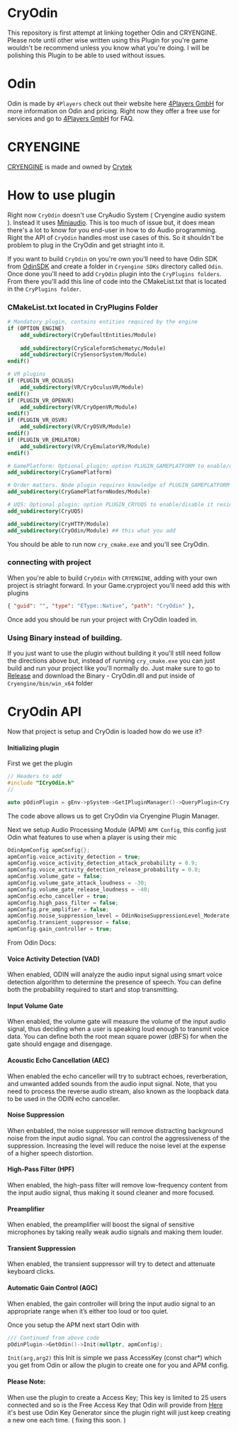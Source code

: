 # CryOdin
This repository is first attempt at linking together Odin and CRYENGINE. Please note until other wise written 
using this Plugin for you're game wouldn't be recommend unless you know what you're doing. I will be polishing this 
Plugin to be able to used without issues.

# Odin 
 Odin is made by `4Players` check out their website here [4Players GmbH](https://www.4players.io/) for more information on Odin and pricing.
 Right now they offer a free use for services and go to [4Players GmbH](https://www.4players.io/odin/faq/) for FAQ.

 # CRYENGINE 
 [CRYENGINE](https://www.cryengine.com/) is made and owned by [Crytek](https://www.crytek.com/) 


# How to use plugin 

Right now `CryOdin` doesn't use CryAudio System ( Cryengine audio system ). Instead it uses [Miniaudio](https://miniaud.io/index.html). This is too much of issue but, it does mean there's a lot to know for you end-user in how to do Audio programming. Right the API of `CryOdin` handles most use cases of this. So it shouldn't be problem to plug in the CryOdin and get striaght into it.

If you want to build `CryOdin` on you're own you'll need to have Odin SDK from [OdinSDK](https://github.com/4Players/odin-sdk) and create a folder in `Cryengine SDKs` directory called  `Odin`. Once done you'll need to add `CryOdin` plugin into the `CryPlugins folders`. From there you'll add this line of code into the CMakeList.txt that is located in the `CryPlugins folder`.

### CMakeList.txt located in CryPlugins Folder 
```CMake
# Mandatory plugin, contains entities required by the engine
if (OPTION_ENGINE)
	add_subdirectory(CryDefaultEntities/Module)
	
	add_subdirectory(CryScaleformSchematyc/Module)
	add_subdirectory(CrySensorSystem/Module)
endif()

# VR plugins
if (PLUGIN_VR_OCULUS)
	add_subdirectory(VR/CryOculusVR/Module)
endif()
if (PLUGIN_VR_OPENVR)	
	add_subdirectory(VR/CryOpenVR/Module)
endif()	
if (PLUGIN_VR_OSVR)	
	add_subdirectory(VR/CryOSVR/Module)
endif()
if (PLUGIN_VR_EMULATOR)
	add_subdirectory(VR/CryEmulatorVR/Module)
endif()

# GamePlatform: Optional plugin; option PLUGIN_GAMEPLATFORM to enable/disable it resides in its own sub directory
add_subdirectory(CryGamePlatform)

# Order matters. Node plugin requires knowledge of PLUGIN_GAMEPLATFORM option defined above
add_subdirectory(CryGamePlatformNodes/Module)

# UQS: Optional plugin; option PLUGIN_CRYUQS to enable/disable it resides in its own sub directory
add_subdirectory(CryUQS)

add_subdirectory(CryHTTP/Module)
add_subdirectory(CryOdin/Module) ## this what you add 
```
You should be able to run now `cry_cmake.exe` and you'll see CryOdin.

### connecting with project

When you're able to build `CryOdin` with `CRYENGINE`, adding with your own project is striaght forward. In your Game.cryproject you'll need add this with plugins 
```json
{ "guid": "", "type": "EType::Native", "path": "CryOdin" },
``` 
Once add you should be run your project with CryOdin loaded in.

### Using Binary instead of building.
If you just want to use the plugin without building it you'll still need follow the directions above but, instead of running `cry_cmake.exe` you can just build and run your project like you'll normally do. Just make sure to go to [Release](https://github.com/VonBismarck1986/CryOdin/releases/tag/0.0.1) and download the Binary - CryOdin.dll and put inside of `Cryengine/bin/win_x64` folder



# CryOdin API
Now that project is setup and CryOdin is loaded how do we use it? 

#### Initializing plugin
First we get the plugin
```c++
// Headers to add
#include "ICryOdin.h"
//

auto pOdinPlugin = gEnv->pSystem->GetIPluginManager()->QueryPlugin<Cry::Odin::ICryOdinPlugin>();
```
The code above allows us to get CryOdin via Cryengine Plugin Manager.

Next we setup Audio Processing Module (APM) `APM Config`, this config just Odin what features to use when a player is using their mic
```c++
OdinApmConfig apmConfig{};
apmConfig.voice_activity_detection = true;
apmConfig.voice_activity_detection_attack_probability = 0.9;
apmConfig.voice_activity_detection_release_probability = 0.8;
apmConfig.volume_gate = false;
apmConfig.volume_gate_attack_loudness = -30;
apmConfig.volume_gate_release_loudness = -40;
apmConfig.echo_canceller = true;
apmConfig.high_pass_filter = false;
apmConfig.pre_amplifier = false;
apmConfig.noise_suppression_level = OdinNoiseSuppressionLevel_Moderate;
apmConfig.transient_suppressor = false;
apmConfig.gain_controller = true;
```
From Odin Docs:

#### Voice Activity Detection (VAD)
When enabled, ODIN will analyze the audio input signal using smart voice detection algorithm to determine the presence of speech. You can define both the probability required to start and stop transmitting.

#### Input Volume Gate
When enabled, the volume gate will measure the volume of the input audio signal, thus deciding when a user is speaking loud enough to transmit voice data. You can define both the root mean square power (dBFS) for when the gate should engage and disengage.

#### Acoustic Echo Cancellation (AEC)
When enabled the echo canceller will try to subtract echoes, reverberation, and unwanted added sounds from the audio input signal. Note, that you need to process the reverse audio stream, also known as the loopback data to be used in the ODIN echo canceller.

#### Noise Suppression
When enbabled, the noise suppressor will remove distracting background noise from the input audio signal. You can control the aggressiveness of the suppression. Increasing the level will reduce the noise level at the expense of a higher speech distortion.

#### High-Pass Filter (HPF)
When enabled, the high-pass filter will remove low-frequency content from the input audio signal, thus making it sound cleaner and more focused.

#### Preamplifier
When enabled, the preamplifier will boost the signal of sensitive microphones by taking really weak audio signals and making them louder.

#### Transient Suppression
When enabled, the transient suppressor will try to detect and attenuate keyboard clicks.

#### Automatic Gain Control (AGC)
When enabled, the gain controller will bring the input audio signal to an appropriate range when it’s either too loud or too quiet.

Once you setup the APM next start Odin with
```c++
/// Continued from above code
pOdinPlugin->GetOdin()->Init(nullptr, apmConfig);
```
`Init(arg,arg2)` this Init is simple we pass AccessKey (const char*) which you get from Odin or allow the plugin to create one for you and APM config.
#### Please Note:
When use the plugin to create a Access Key; This key is limited to 25 users connected and so is the Free Access Key that Odin will provide from [Here](https://www.4players.io/odin/introduction/access-keys/) it's best use Odin Key Generator since the plugin right will just keep creating a new one each time. ( fixing this soon. )